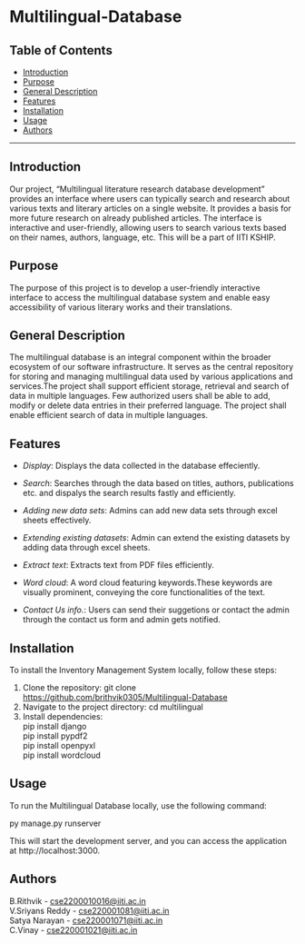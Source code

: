 # Multilingual-Database


## Table of Contents

- [Introduction](#introduction)
- [Purpose](#purpose)
- [General Description](#general-description)
- [Features](#features)
- [Installation](#installation)
- [Usage](#usage)
- [Authors](#authors)

---

## Introduction

Our project, “Multilingual literature research database development” provides an interface where users can typically search and research about various texts and literary articles on a single website. It provides a basis for more future research on already published articles.
The interface is interactive and user-friendly, allowing users to search various texts based on their names, authors, language, etc. This will be a part of IITI KSHIP.
## Purpose
The purpose of this project is to develop a user-friendly interactive interface to access the multilingual database system and enable easy accessibility of various literary works and their translations.



## General Description
The multilingual database is an integral component within the broader ecosystem of our software infrastructure. It serves as the central repository for storing and managing multilingual data used by various applications and services.The project shall support efficient storage, retrieval and search of data in multiple languages.
Few authorized users shall be able to add, modify or delete data entries in their preferred language.
The project shall enable efficient search of data in multiple languages.

## Features

- *Display*: Displays the data collected in the database effeciently.
- *Search*: Searches through the data based on titles, authors, publications etc. and dispalys the search results fastly and efficiently.
- *Adding new data sets*: Admins can add new data sets through excel sheets effectively.
- *Extending existing datasets*: Admin can extend the existing datasets by adding data through excel sheets.

- *Extract text*: Extracts text from PDF files efficiently.
- *Word cloud*: A word cloud featuring keywords.These keywords are visually prominent, conveying the core functionalities of the text.
- *Contact Us info.*: Users can send their suggetions or contact the admin through the contact us form and admin gets notified.

## Installation

To install the Inventory Management System locally, follow these steps:

1. Clone the repository: git clone https://github.com/brithvik0305/Multilingual-Database
2. Navigate to the project directory: cd multilingual
3. Install dependencies:</br> pip install django</br>
pip install pypdf2</br>
pip install openpyxl</br>
pip install wordcloud

## Usage

To run the Multilingual Database locally, use the following command:

py manage.py runserver


This will start the development server, and you can access the application at http://localhost:3000.

## Authors

B.Rithvik - cse2200010016@iiti.ac.in</br>
V.Sriyans Reddy - cse220001081@iiti.ac.in</br>
Satya Narayan - cse220001071@iiti.ac.in</br>
C.Vinay - cse220001021@iiti.ac.in</br>
